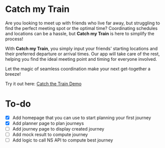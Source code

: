 # Catch my Train

Are you looking to meet up with friends who live far away, but struggling to find the perfect meeting spot or the optimal time? Coordinating schedules and locations can be a hassle, but **Catch my Train** is here to simplify the process!

With **Catch my Train**, you simply input your friends' starting locations and their preferred departure or arrival times. Our app will take care of the rest, helping you find the ideal meeting point and timing for everyone involved.

Let the magic of seamless coordination make your next get-together a breeze!

Try it out here: [Catch the Train Demo](https://catch-my-train.vercel.app/)

# To-do
 
- [X] Add homepage that you can use to start planning your first journey
- [X] Add planner page to plan journeys
- [ ] Add journey page to display created journey
- [ ] Add mock result to compute journey 
- [ ] Add logic to call NS API to compute best journey